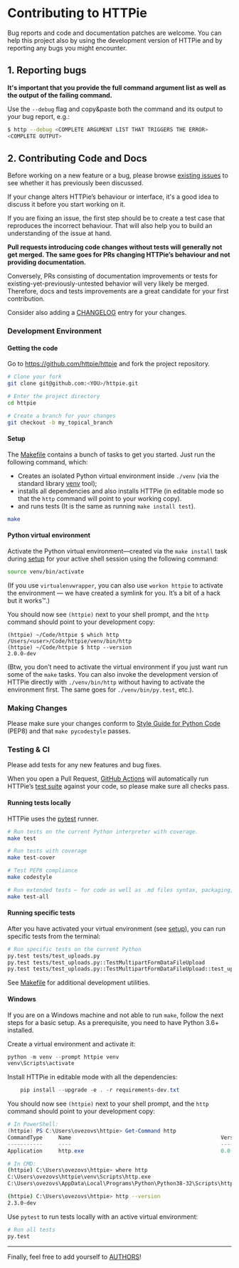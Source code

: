 # Contributing to HTTPie

Bug reports and code and documentation patches are welcome. You can
help this project also by using the development version of HTTPie
and by reporting any bugs you might encounter.

## 1. Reporting bugs

**It's important that you provide the full command argument list
as well as the output of the failing command.**

Use the ``--debug`` flag and copy&paste both the command and its output
to your bug report, e.g.:

```bash
$ http --debug <COMPLETE ARGUMENT LIST THAT TRIGGERS THE ERROR>
<COMPLETE OUTPUT>
```

## 2. Contributing Code and Docs

Before working on a new feature or a bug, please browse [existing issues](https://github.com/httpie/httpie/issues)
to see whether it has previously been discussed.

If your change alters HTTPie’s behaviour or interface, it's a good idea to
discuss it before you start working on it.

If you are fixing an issue, the first step should be to create a test case that
reproduces the incorrect behaviour. That will also help you to build an
understanding of the issue at hand.

**Pull requests introducing code changes without tests
will generally not get merged. The same goes for PRs changing HTTPie’s
behaviour and not providing documentation.**

Conversely, PRs consisting of documentation improvements or tests
for existing-yet-previously-untested behavior will very likely be merged.
Therefore, docs and tests improvements are a great candidate for your first
contribution.

Consider also adding a [CHANGELOG](https://github.com/httpie/httpie/blob/master/CHANGELOG.md) entry for your changes.


### Development Environment


#### Getting the code

Go to https://github.com/httpie/httpie and fork the project repository.


```bash
# Clone your fork
git clone git@github.com:<YOU>/httpie.git

# Enter the project directory
cd httpie

# Create a branch for your changes
git checkout -b my_topical_branch
```

#### Setup

The [Makefile](https://github.com/httpie/httpie/blob/master/Makefile) contains a bunch of tasks to get you started. Just run
the following command, which:


- Creates an isolated Python virtual environment inside `./venv`
  (via the standard library [venv](https://docs.python.org/3/library/venv.html) tool);
- installs all dependencies and also installs HTTPie
  (in editable mode so that the `http` command will point to your
  working copy).
- and runs tests (It is the same as running `make install test`).


```bash
make
```


#### Python virtual environment

Activate the Python virtual environment—created via the `make install`
task during [setup](#setup) for your active shell session using the following command:

```bash
source venv/bin/activate
```

(If you use `virtualenvwrapper`, you can also use `workon httpie` to
activate the environment — we have created a symlink for you. It’s a bit of
a hack but it works™.)

You should now see `(httpie)` next to your shell prompt, and
the ``http`` command should point to your development copy:

```
(httpie) ~/Code/httpie $ which http
/Users/<user>/Code/httpie/venv/bin/http
(httpie) ~/Code/httpie $ http --version
2.0.0-dev
```

(Btw, you don’t need to activate the virtual environment if you just want
run some of the `make` tasks. You can also invoke the development
version of HTTPie directly with `./venv/bin/http` without having to activate
the environment first. The same goes for `./venv/bin/py.test`, etc.).


### Making Changes

Please make sure your changes conform to [Style Guide for Python Code](https://python.org/dev/peps/pep-0008/) (PEP8)
and that `make pycodestyle` passes.


### Testing & CI

Please add tests for any new features and bug fixes.

When you open a Pull Request, [GitHub Actions](https://github.com/httpie/httpie/actions) will automatically run HTTPie’s [test suite](https://github.com/httpie/httpie/tree/master/tests) against your code, so please make sure all checks pass.


#### Running tests locally

HTTPie uses the [pytest](https://pytest.org/) runner.


```bash
# Run tests on the current Python interpreter with coverage.
make test

# Run tests with coverage
make test-cover

# Test PEP8 compliance
make codestyle

# Run extended tests — for code as well as .md files syntax, packaging, etc.
make test-all
```

#### Running specific tests

After you have activated your virtual environment (see [setup](#setup)), you
can run specific tests from the terminal:

```bash
# Run specific tests on the current Python
py.test tests/test_uploads.py
py.test tests/test_uploads.py::TestMultipartFormDataFileUpload
py.test tests/test_uploads.py::TestMultipartFormDataFileUpload::test_upload_ok
```

See [Makefile](https://github.com/httpie/httpie/blob/master/Makefile) for additional development utilities.

#### Windows

If you are on a Windows machine and not able to run `make`,
follow the next steps for a basic setup. As a prerequisite, you need to have
Python 3.6+ installed.

Create a virtual environment and activate it:

```powershell
python -m venv --prompt httpie venv
venv\Scripts\activate
```

Install HTTPie in editable mode with all the dependencies:

```powershell
    pip install --upgrade -e . -r requirements-dev.txt
```

You should now see `(httpie)` next to your shell prompt, and
the `http` command should point to your development copy:

```powershell
# In PowerShell:
(httpie) PS C:\Users\ovezovs\httpie> Get-Command http
CommandType     Name                                               Version    Source
-----------     ----                                               -------    ------
Application     http.exe                                           0.0.0.0    C:\Users\ovezovs\httpie\venv\Scripts\http.exe
```

```bash
# In CMD:
(httpie) C:\Users\ovezovs\httpie> where http
C:\Users\ovezovs\httpie\venv\Scripts\http.exe
C:\Users\ovezovs\AppData\Local\Programs\Python\Python38-32\Scripts\http.exe

(httpie) C:\Users\ovezovs\httpie> http --version
2.3.0-dev
```

Use `pytest` to run tests locally with an active virtual environment:

```bash
# Run all tests
py.test
```
-----

Finally, feel free to add yourself to [AUTHORS](https://github.com/httpie/httpie/blob/master/AUTHORS.md)!
